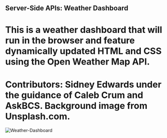 ## Server-Side APIs: Weather Dashboard

# This is a weather dashboard that will run in the browser and feature dynamically updated HTML and CSS using the Open Weather Map API.

# Contributors: Sidney Edwards under the guidance of Caleb Crum and AskBCS. Background image from Unsplash.com.


![Weather-Dashboard](https://github.com/SidneyEdwards/Weather-App/assets/124628764/d3317c78-fdca-4ab6-920a-92e60d02b959)
